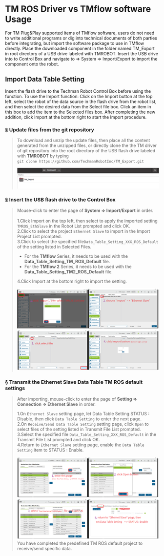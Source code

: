 # __TM ROS Driver vs TMflow software Usage__

For TM Plug&Play supported items of TMflow software, users do not need to write additional programs or dig into technical documents of both parties before integrating, but import the software package to use in TMflow directly. Place the downloaded component in the folder named TM_Export in root directory of a USB drive labeled with TMROBOT. Insert the USB drive into to Control Box and navigate to &rArr;  System &rArr; Import/Export to import the component onto the robot.

## __Import Data Table Setting__
Insert the flash drive to the Techman Robot Control Box before using the function.
To use the Import function: Click on the Import button at the top left, select the robot of the data source in the flash drive from the robot list, and then select the desired data from the Select file box. Click an item in this box to add the item to the Selected files box. After completing the new addition, click Import at the bottom right to start the Import procedure.

### &sect; Update files from the git repository
>To download and unzip the update files, then place all the content generated from the unzipped files, or directly clone the the TM driver of git repository into the root directory of the USB flash drive labeled with __TMROBOT__ by typing<br/>
``git clone https://github.com/TechmanRobotInc/TM_Export.git``<br/>
>
> ![Usb_Label_Name_TMROBOT.png](figures/Usb_Label_Name_TMROBOT.png)
### &sect; Insert the USB flash drive to the Control Box

> Mouse-click to enter the page of __System &rArr; Import/Export__ in order.<br/>  
> 1.Click Import on the top left, then select to apply the imported setting ``TMROS_EthSlave`` in the Robot List prompted and click OK.<br/>
> 2.Click to select the project ``Ethernet Slave`` to import in the Import Project List prompted.<br/>
> 3.Click to select the specified file``Data_Table_Setting_XXX_ROS_Default`` of the setting listed in Selected Files.
> -  For the __TMflow__ Series, it needs to be used with the __Data_Table_Setting_TM_ROS_Default__ file.<br/>
> -  For the __TMflow 2__ Series, it needs to be used with the __Data_Table_Setting_TM2_ROS_Default__ file.<br/>
>
> 4.Click Import at the bottom right to import the setting.<br/>
>
> ![Import_TMROS_EthSlave.png](figures/Import_TMROS_EthSlave.png)
### &sect; Transmit the __Ethernet Slave Data Table__ TM ROS default settings
> After importing, mouse-click to enter the page of __Setting &rArr; Connection &rArr; Ethernet Slave__ in order.<br/> 
>
> 1.On ``Ethernet Slave`` setting page, let Data Table Setting STATUS : Disable, then click ``Data Table Setting`` to enter the next page.<br/>
> 2.On ``Receive/Send Data Table Setting`` setting page, click ``Open`` to select files of the setting listed in Transmit File List prompted.<br/>
> 3.Select the specified file ``Data_Table_Setting_XXX_ROS_Default`` in the Transmit File List prompted and click OK.<br/>
> 4.Return to ``Ethernet Slave`` setting page, enable the `Data Table Setting` item to STATUS : Enable.<br/>
>
> ![Import_TMROS_Data_Table_Setting.png](figures/Import_TMROS_Data_Table_Setting.png)
> You have completed the predefined TM ROS default project to receive/send specific data. 

